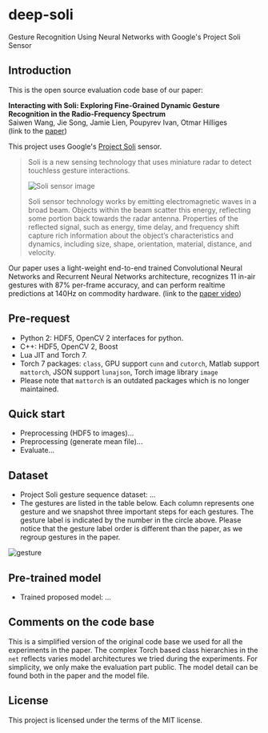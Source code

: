 # deep-soli

Gesture Recognition Using Neural Networks with Google's Project Soli Sensor

## Introduction

This is the open source evaluation code base of our paper:

**Interacting with Soli: Exploring Fine-Grained Dynamic Gesture Recognition
in the Radio-Frequency Spectrum** <br />
Saiwen Wang, Jie Song, Jamie Lien, Poupyrev Ivan, Otmar Hilliges <br />
(link to the [paper](http://bit.ly/2ftSRcn))

This project uses Google's [Project Soli](atap.google.com/soli) sensor.

> Soli is a new sensing technology that uses miniature radar to
> detect touchless gesture interactions.
>
> ![Soli sensor image](http://bit.ly/2fbwLYm)
>
> Soli sensor technology works by emitting electromagnetic waves in a
> broad beam. Objects within the beam scatter this energy, reflecting
> some portion back towards the radar antenna. Properties of the
> reflected signal, such as energy, time delay, and frequency shift
> capture rich information about the object’s characteristics and
> dynamics, including size, shape, orientation, material, distance,
> and velocity.

Our paper uses a light-weight end-to-end trained Convolutional Neural Networks
and Recurrent Neural Networks architecture, recognizes 11 in-air gestures
with 87% per-frame accuracy, and can perform realtime predictions at 140Hz
on commodity hardware. (link to the [paper video](http://bit.ly/2fDd9iJ))

## Pre-request

- Python 2: HDF5, OpenCV 2 interfaces for python.
- C++: HDF5, OpenCV 2, Boost
- Lua JIT and Torch 7.
- Torch 7 packages: `class`, GPU support `cunn` and `cutorch`, Matlab
  support `mattorch`, JSON support `lunajson`, Torch image library `image`
- Please note that `mattorch` is an outdated packages which is no
  longer maintained.

## Quick start

- Preprocessing (HDF5 to images)...
- Preprocessing (generate mean file)...
- Evaluate...

## Dataset

- Project Soli gesture sequence dataset: ...
- The gestures are listed in the table below. Each column represents
  one gesture and we snapshot three important steps for each gestures.
  The gesture label is indicated by the number in the circle above. Please
  notice that the gesture label order is different than the paper, as
  we regroup gestures in the paper.

![gesture](http://bit.ly/2fHcMRX)

## Pre-trained model

- Trained proposed model: ...

## Comments on the code base

This is a simplified version of the original code base we used for all the
experiments in the paper. The complex Torch based class hierarchies in
the `net` reflects varies model architectures we tried during the
experiments. For simplicity, we only make the evaluation part public.
The model detail can be found both in the paper and the model file.

## License

This project is licensed under the terms of the MIT license.
